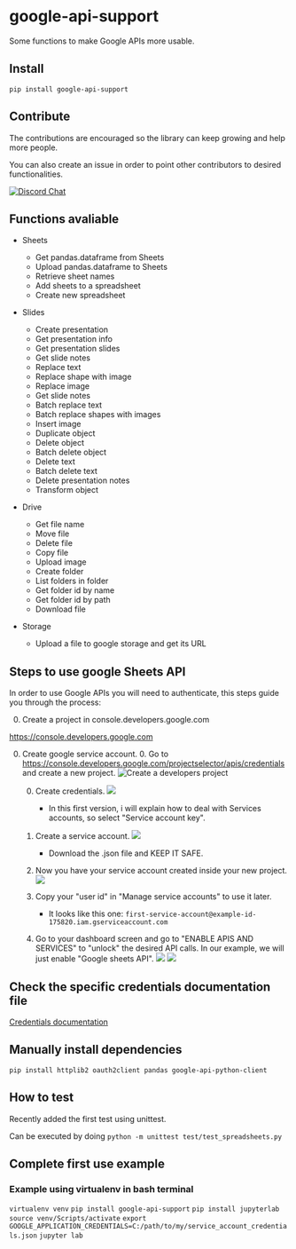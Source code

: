 # google-api-support

Some functions to make Google APIs more usable.

## Install

`pip install google-api-support`

## Contribute

The contributions are encouraged so the library can keep growing and help more people.

You can also create an issue in order to point other contributors to desired functionalities.

  <a href="https://discord.gg/ZByQsmxR" target="_blank">
    <img src="https://img.shields.io/discord/308323056592486420?logo=discord" alt="Discord Chat" />
  </a>

## Functions avaliable

* Sheets
  * Get pandas.dataframe from Sheets
  * Upload pandas.dataframe to Sheets
  * Retrieve sheet names
  * Add sheets to a spreadsheet
  * Create new spreadsheet
* Slides
  * Create presentation
  * Get presentation info
  * Get presentation slides
  * Get slide notes
  * Replace text
  * Replace shape with image
  * Replace image
  * Get slide notes
  * Batch replace text
  * Batch replace shapes with images
  * Insert image
  * Duplicate object
  * Delete object
  * Batch delete object
  * Delete text
  * Batch delete text
  * Delete presentation notes
  * Transform object
* Drive
  * Get file name
  * Move file
  * Delete file
  * Copy file
  * Upload image
  * Create folder
  * List folders in folder
  * Get folder id by name
  * Get folder id by path
  * Download file

* Storage
  * Upload a file to google storage and get its URL

## Steps to use google Sheets API

In order to use Google APIs you will need to authenticate, this steps guide you through the process:

0. Create a project in console.developers.google.com

<https://console.developers.google.com>

0. Create google service account.
    0. Go to <https://console.developers.google.com/projectselector/apis/credentials> and create a new project.
    ![Create a developers project](docs/img/create_project.PNG)

    0. Create credentials.
    ![](docs/img/choose_credentials.PNG)
        * In this first version, i will explain how to deal with Services accounts, so select "Service account key".

    0. Create a service account.
    ![](docs/img/create_service_account.PNG)
        * Download the .json file and KEEP IT SAFE.

    0. Now you have your service account created inside your new project.
    ![](docs/img/create_service_account.PNG)

    0. Copy your "user id" in "Manage service accounts" to use it later.
        * It looks like this one: `first-service-account@example-id-175820.iam.gserviceaccount.com`

    0. Go to your dashboard screen and go to "ENABLE APIS AND SERVICES" to "unlock" the desired API calls.
    In our example, we will just enable "Google sheets API".
    ![](docs/img/enable_apis.PNG)
    ![](docs/img/activate_sheets.PNG)

## Check the specific credentials documentation file

[Credentials documentation](/docs/setup_credentials.md)

## Manually install dependencies

`pip install httplib2 oauth2client pandas google-api-python-client`

## How to test

Recently added the first test using unittest.

Can be executed by doing `python -m unittest test/test_spreadsheets.py`

## Complete first use example

### Example using virtualenv in bash terminal

`virtualenv venv`
`pip install google-api-support`
`pip install jupyterlab`
`source venv/Scripts/activate`
`export GOOGLE_APPLICATION_CREDENTIALS=C:/path/to/my/service_account_credentials.json`
`jupyter lab`
